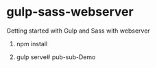 # gulp-sass-webserver
 Getting started with Gulp and Sass with webserver

1. npm install

2. gulp serve# pub-sub-Demo
